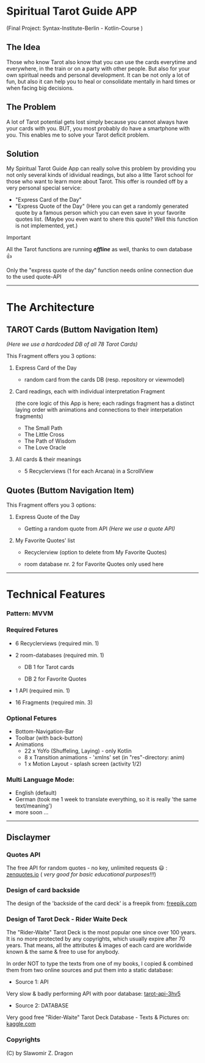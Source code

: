 # Spiritual Tarot Guide APP
(Final Project: Syntax-Institute-Berlin - Kotlin-Course )

## The Idea
Those who know Tarot also know that you can use the cards everytime and everywhere, in the train or on a party with other people. 
But also for your own spiritual needs and personal development. 
It can be not only a lot of fun, but also it can help you to heal or consolidate mentally in hard times or when facing big decisions.
## The Problem
A lot of Tarot potential gets lost simply because you cannot always have your cards with you. 
BUT, you most probably do have a smartphone with you. 
This enables me to solve your Tarot deficit problem.
## Solution
My Spiritual Tarot Guide App can really solve this problem by providing you not only several kinds of idividual readings, but also a litte Tarot school for those who want to learn more about Tarot. 
This offer is rounded off by a very personal special service: 
* "Express Card of the Day" 
* "Express Quote of the Day"
  (Here you can get a randomly generated quote by a famous person which you can even save in your favorite quotes list. 
(Maybe you even want to shere this quote? Well this function is not implemented, yet.)

> [!IMPORTANT]
> All the Tarot functions are running ***offline*** as well, thanks to own database :+1:
> 
> Only the "express quote of the day" function needs online connection due to the used quote-API 


----------------------------------------------

# The Architecture

## TAROT Cards (Buttom Navigation Item)
 *(Here we use a hardcoded DB of all 78 Tarot Cards)* 
 
This Fragment offers you 3 options:
1. Express Card of the Day

   - random card from the cards DB (resp. repository or viewmodel)
2. Card readings, each with individual interpretation Fragment

   (the core logic of this App is here; each radings fragment has a distinct laying order with animations and connections to their interpetation fragments)
   - The Small Path
   - The Little Cross
   - The Path of Wisdom
   - The Love Oracle
     
4. All cards & their meanings
   - 5 Recyclerviews (1 for each Arcana) in a ScrollView



## Quotes (Buttom Navigation Item)
This Fragment offers you 3 options:
1. Express Quote of the Day
    - Getting a random quote from API
 *(Here we use a quote API)* 

2. My Favorite Quotes' list

   - Recyclerview (option to delete from My Favorite Quotes)

   - room database nr. 2 for Favorite Quotes only used here

------------------------------------------------------------------

# Technical Features
### Pattern: MVVM

### Required Fetures
- 6 Recyclerviews (required min. 1)
- 2 room-databases (required min. 1)

    - DB 1 for Tarot cards

    - DB 2 for Favorite Quotes
- 1 API (required min. 1)
- 16 Fragments (required min. 3)

### Optional Fetures
- Bottom-Navigation-Bar
- Toolbar (with back-button)
- Animations
  * 22  x  YoYo (Shuffeling, Laying) - only Kotlin
  *  8  x  Transition animations - 'xmlns' set (in "res"-directory: anim) 
  *  1  x  Motion Layout - splash screen (activity 1/2)

### Multi Language Mode:
- English (default)
- German (took me 1 week to translate everything, so it is really 'the same text/meaning')
- more soon ... 


--------------------------------------------------------------------

## Disclaymer
### Quotes API
The free API for random quotes - no key, unlimited requests :smiley: : [zenquotes.io](https://zenquotes.io/)
  ( *very good for basic educational purposes!!!*)

### Design of card backside
The design of the 'backside of the card deck' is a freepik from: [freepik.com](https://www.freepik.com/free-vector/hand-drawn-mystical-tarot-mobile-wallpaper_21862417.htm)

### Design of Tarot Deck - Rider Waite Deck

The "Rider-Waite" Tarot Deck is the most popular one since over 100 years.
It is no more protected by any copyrights, which usually expire after 70 years.
That means, all the attributes & images of each card are worldwide known & the same & free to use for anybody.

In order NOT to type the texts from one of my books, I copied & combined them from two online sources and put them into a static database:

* Source 1: API

Very slow & badly performing API with poor database: [tarot-api-3hv5](https://tarot-api-3hv5.onrender.com/api/v1/cards) 

* Source 2: DATABASE

Very good free "Rider-Waite" Tarot Deck Database - Texts & Pictures on:  [kaggle.com](https://www.kaggle.com/datasets/lsind18/tarot-json?resource=)

### Copyrights
(C) by Slawomir Z. Dragon


